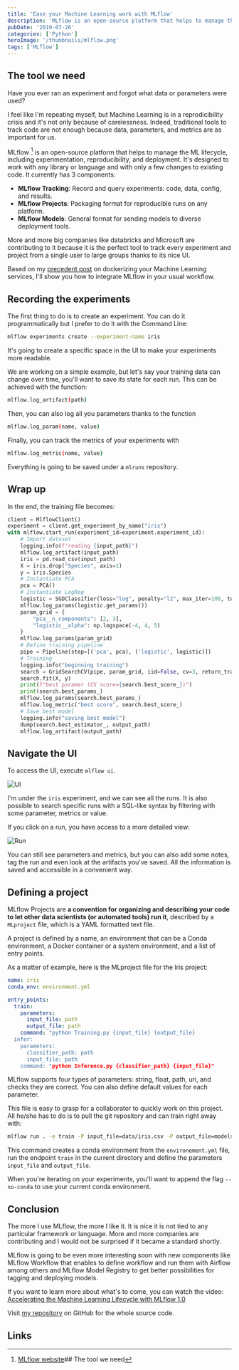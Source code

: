 ```yaml
---
title: 'Ease your Machine Learning work with MLflow'
description: 'MLflow is an open-source platform that helps to manage the ML lifecycle, including experimentation, reproducibility, and deployment. '
pubDate: '2019-07-26'
categories: ['Python']
heroImage: '/thumbnails/mlflow.png'
tags: ['MLflow']
---
```


## The tool we need

Have you ever ran an experiment and forgot what data or parameters were used?

I feel like I'm repeating myself, but Machine Learning is in a reprodicibility crisis and it's not only because of carelessness. Indeed, traditional tools to track code are not enough because data, parameters, and metrics are as important for us.

MLflow [^1] is an open-source platform that helps to manage the ML lifecycle, including experimentation, reproducibility, and deployment. It's designed to work with any library or language and with only a few changes to existing code. It currently has 3 components:

- **MLflow Tracking**: Record and query experiments: code, data, config, and results.
- **MLflow Projects**: Packaging format for reproducible runs on any platform.
- **MLflow Models**: General format for sending models to diverse deployment tools.

More and more big companies like databricks and Microsoft are contributing to it because it is the perfect tool to track every experiment and project from a single user to large groups thanks to its nice UI.

Based on my [precedent post](/python/2018/12/09/share-and-deploy-ml-services.html) on dockerizing your Machine Learning services, I'll show you how to integrate MLflow in your usual workflow.

## Recording the experiments

The first thing to do is to create an experiment. You can do it programmatically but I prefer to do it with the Command Line:

```sh
mlflow experiments create --experiment-name iris
```

It's going to create a specific space in the UI to make your experiments more readable.

We are working on a simple example, but let's say your training data can change over time, you'll want to save its state for each run. This can be achieved with the function:

```sh
mlflow.log_artifact(path)
```

Then, you can also log all you parameters thanks to the function

```sh
mlflow.log_param(name, value)
```

Finally, you can track the metrics of your experiments with

```sh
mlflow.log_metric(name, value)
```

Everything is going to be saved under a `mlruns` repository.

## Wrap up

In the end, the training file becomes:

```python
client = MlflowClient()
experiment = client.get_experiment_by_name("iris")
with mlflow.start_run(experiment_id=experiment.experiment_id):
    # Import dataset
    logging.info(f"reading {input_path}")
    mlflow.log_artifact(input_path)
    iris = pd.read_csv(input_path)
    X = iris.drop("Species", axis=1)
    y = iris.Species
    # Instantiate PCA
    pca = PCA()
    # Instantiate LogReg
    logistic = SGDClassifier(loss="log", penalty="l2", max_iter=100, tol=1e-3, random_state=42)
    mlflow.log_params(logistic.get_params())
    param_grid = {
        "pca__n_components": [2, 3],
        "logistic__alpha": np.logspace(-4, 4, 5)
    }
    mlflow.log_params(param_grid)
    # Define training pipeline
    pipe = Pipeline(step=[('pca', pca), ('logistic', logistic)])
    # Training
    logging.info("beginning training")
    search = GridSearchCV(pipe, param_grid, iid=False, cv=3, return_train_score=False)
    search.fit(X, y)
    print(f"best paramer (CV score={search.best_score_})")
    print(search.best_params_)
    mlflow.log_params(search.best_params_)
    mlflow.log_metric("best score", search.best_score_)
    # Save best model
    logging.info("saving best model")
    dump(search.best_estimator_, output_path)
    mlflow.log_artifact(output_path)
```

## Navigate the UI

To access the UI, execute `mlflow ui`.

![UI](/blog-images/mlflow-iris/mlflow_ui.png 'UI')

I'm under the `iris` experiment, and we can see all the runs. It is also possible to search specific runs with a SQL-like syntax by filtering with some parameter, metrics or value.

If you click on a run, you have access to a more detailed view:

![Run](/blog-images/mlflow-iris/run.png 'Run')

You can still see parameters and metrics, but you can also add some notes, tag the run and even look at the artifacts you've saved.
All the information is saved and accessible in a convenient way.

## Defining a project

MLflow Projects are **a convention for organizing and describing your code to let other data scientists (or automated tools) run it**, described by a `MLproject` file, which is a YAML formatted text file.

A project is defined by a name, an environment that can be a Conda environment, a Docker container or a system environment, and a list of entry points.

As a matter of example, here is the MLproject file for the Iris project:

```yml
name: iris
conda_env: environment.yml

entry_points:
  train:
    parameters:
      input_file: path
      output_file: path
    command: "python Training.py {input_file} {output_file}
  infer:
    parameters:
      classifier_path: path
      input_file: path
    command: "python Inference.py {classifier_path} {input_file}"
```

MLflow supports four types of parameters: string, float, path, uri, and checks they are correct. You can also define default values for each parameter.

This file is easy to grasp for a collaborator to quickly work on this project. All he/she has to do is to pull the git repository and can train right away with:

```sh
mlflow run . -e train -P input_file=data/iris.csv -P output_file=models/logreg.joblib
```

This command creates a conda environment from the `environement.yml` file, run the endpoint `train` in the current directory and define the parameters `input_file` and `output_file`.

When you're iterating on your experiments, you'll want to append the flag `--no-conda` to use your current conda environment.

## Conclusion

The more I use MLflow, the more I like it. It is nice it is not tied to any particular framework or language. More and more companies are contributing and I would not be surprised if it became a standard shortly.

MLflow is going to be even more interesting soon with new components like MLflow Workflow that enables to define workflow and run them with Airflow among others and MLflow Model Registry to get better possibilities for tagging and deploying models.

If you want to learn more about what's to come, you can watch the video: [Accelerating the Machine Learning Lifecycle with MLflow 1.0](https://www.mlflow.org)

Visit [my repository](https://github.com/DnzzL/mlflow-iris) on GitHub for the whole source code.

## Links

[^1]: [MLflow website](https://www.mlflow.org)## The tool we need
